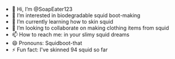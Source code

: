 - 👋 Hi, I’m @SoapEater123
- 👀 I’m interested in biodegradable squid boot-making
- 🌱 I’m currently learning how to skin squid
- 💞️ I’m looking to collaborate on making clothing items from squid
- 📫 How to reach me: in your slimy squid dreams
- 😄 Pronouns: Squidboot-that
- ⚡ Fun fact: I've skinned 94 squid so far

<!---
SoapEater123/SoapEater123 is a ✨ special ✨ repository because its `README.md` (this file) appears on your GitHub profile.
You can click the Preview link to take a look at your changes.
--->
